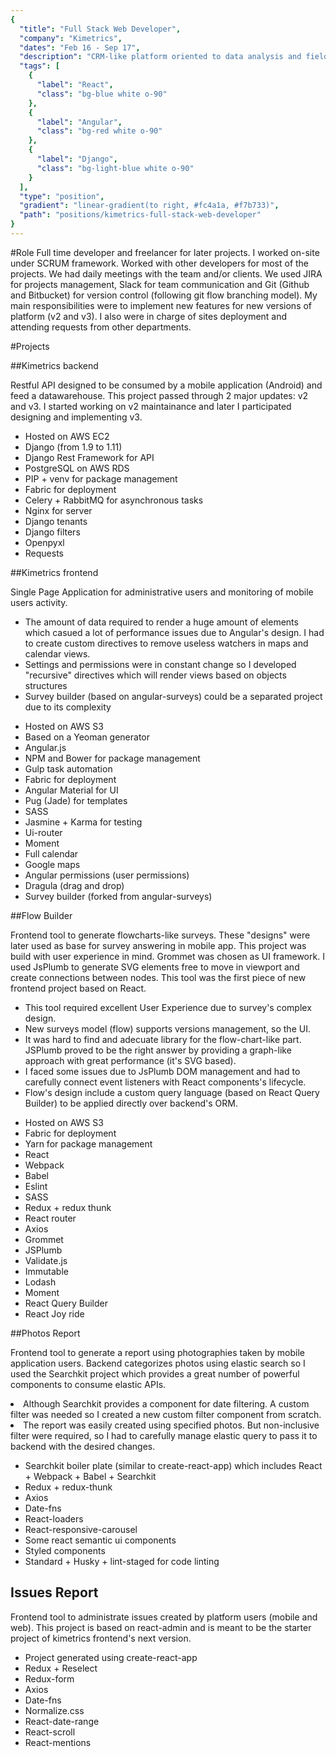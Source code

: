 ```yaml
---
{
  "title": "Full Stack Web Developer",
  "company": "Kimetrics",
  "dates": "Feb 16 - Sep 17",
  "description": "CRM-like platform oriented to data analysis and field management. Staff on field uses a mobile app connected to a web platform feeding the data warehouse. Working as full-stack web developer, leader of frontend and backend projects.",
  "tags": [
    {
      "label": "React",
      "class": "bg-blue white o-90"
    },
    {
      "label": "Angular",
      "class": "bg-red white o-90"
    },
    {
      "label": "Django",
      "class": "bg-light-blue white o-90"
    }
  ],
  "type": "position",
  "gradient": "linear-gradient(to right, #fc4a1a, #f7b733)",
  "path": "positions/kimetrics-full-stack-web-developer"
}
---
```

#Role
Full time developer and freelancer for later projects. I worked on-site under SCRUM framework. Worked with other developers for most of the projects. We had daily meetings with the team and/or clients. We used JIRA for projects management, Slack for team communication and Git (Github and Bitbucket) for version control (following git flow branching model). My main responsibilities were to implement new features for new versions of platform (v2 and v3). I also were in charge of sites deployment and attending requests from other departments.

#Projects

##Kimetrics backend

Restful API designed to be consumed by a mobile application (Android) and feed a datawarehouse. This project passed through 2 major updates: v2 and v3. I started working on v2 maintainance and later I participated designing and implementing v3.

- Hosted on AWS EC2
- Django (from 1.9 to 1.11)
- Django Rest Framework for API
- PostgreSQL on AWS RDS
- PIP + venv for package management
- Fabric for deployment
- Celery + RabbitMQ for asynchronous tasks
- Nginx for server
- Django tenants
- Django filters
- Openpyxl
- Requests

##Kimetrics frontend

Single Page Application for administrative users and monitoring of mobile users activity.

<ul class="challenges">
  <li>The amount of data required to render a huge amount of elements which casued a lot of performance issues due to Angular's design. I had to create custom directives to remove useless watchers in maps and calendar views.</li>
  <li>Settings and permissions were in constant change so I developed "recursive" directives which will render views based on objects structures</li>
  <li>Survey builder (based on angular-surveys) could be a separated project due to its complexity</li>
</ul>

- Hosted on AWS S3
- Based on a Yeoman generator
- Angular.js
- NPM and Bower for package management
- Gulp task automation
- Fabric for deployment
- Angular Material for UI
- Pug (Jade) for templates
- SASS
- Jasmine + Karma for testing
- Ui-router
- Moment
- Full calendar
- Google maps
- Angular permissions (user permissions)
- Dragula (drag and drop)
- Survey builder (forked from angular-surveys)

##Flow Builder

Frontend tool to generate flowcharts-like surveys. These "designs" were later used as base for survey answering in mobile app. This project was build with user experience in mind. Grommet was chosen as UI framework. I used JsPlumb to generate SVG elements free to move in viewport and create connections between nodes. This tool was the first piece of new frontend project based on React.

<ul class="challenges">
  <li>This tool required excellent User Experience due to survey's complex design.</li>
  <li>New surveys model (flow) supports versions management, so the UI.</li>
  <li>It was hard to find and adecuate library for the flow-chart-like part. JSPlumb proved to be the right answer by providing a graph-like approach with great performance (it's SVG based).</li>
  <li>I faced some issues due to JsPlumb DOM management and had to carefully connect event listeners with React components's lifecycle.</li>
  <li>Flow's design include a custom query language (based on React Query Builder) to be applied directly over backend's ORM.</li>
</ul>

- Hosted on AWS S3
- Fabric for deployment
- Yarn for package management
- React
- Webpack
- Babel
- Eslint
- SASS
- Redux + redux thunk
- React router
- Axios
- Grommet
- JSPlumb
- Validate.js
- Immutable
- Lodash
- Moment
- React Query Builder
- React Joy ride

##Photos Report

Frontend tool to generate a report using photographies taken by mobile application users. Backend categorizes photos using elastic search so I used the Searchkit project which provides a great number of powerful components to consume elastic APIs.

<div class="challenges">
  <li>Although Searchkit provides a component for date filtering. A custom filter was needed so I created a new custom filter component from scratch.</li>
  <li>The report was easily created using specified photos. But non-inclusive filter were required, so I had to carefully manage elastic query to pass it to backend with the desired changes.</li>
</div>

- Searchkit boiler plate (similar to create-react-app) which includes React + Webpack + Babel + Searchkit
- Redux + redux-thunk
- Axios
- Date-fns
- React-loaders
- React-responsive-carousel
- Some react semantic ui components
- Styled components
- Standard + Husky + lint-staged for code linting


## Issues Report

Frontend tool to administrate issues created by platform users (mobile and web). This project is based on react-admin and is meant to be the starter project of kimetrics frontend's next version.

- Project generated using create-react-app
- Redux + Reselect
- Redux-form
- Axios
- Date-fns
- Normalize.css
- React-date-range
- React-scroll
- React-mentions

